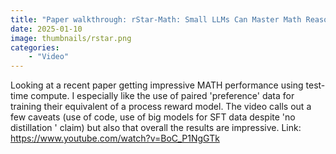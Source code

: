 ```yaml
---
title: "Paper walkthrough: rStar-Math: Small LLMs Can Master Math Reasoning with Self-Evolved Deep Thinking"
date: 2025-01-10
image: thumbnails/rstar.png
categories:
    - "Video"
---
```


Looking at a recent paper getting impressive MATH performance using test-time compute. I especially like the use of paired 'preference' data for training their equivalent of a process reward model. The video calls out a few caveats (use of code, use of big models for SFT data despite 'no distillation ' claim) but also that overall the results are impressive. Link: https://www.youtube.com/watch?v=BoC_P1NgGTk